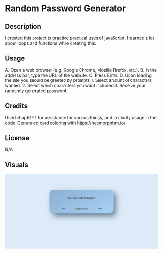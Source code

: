 # Random Password Generator
## Description

I created this project to practice practical uses of javaScript. I learned a lot about loops and functions while creating this.


## Usage

A. Open a web browser (e.g. Google Chrome, Mozilla Firefox, etc.).
B. In the address bar, type the URL of the website.
C. Press Enter.
D. Upon loading the site you should be greeted by prompts
    1. Select amount of characters wanted.
    2. Select which characters you want included
    3. Receive your randomly generated password.

## Credits

Used chaptGPT for assistance for various things, and to clarify usage in the code.
Generated card coloring with https://neumorphism.io/

## License

N/A

## Visuals

![image](screencapture-averyjmyers-github-io-challenge-4-trivia-site-2023-05-31-21_57_21.png)